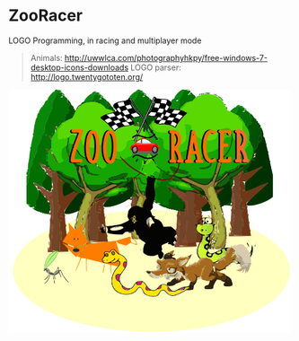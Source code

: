 # ZooRacer
LOGO Programming, in racing and multiplayer mode

> Animals: http://uwwlca.com/photographyhkpy/free-windows-7-desktop-icons-downloads
> LOGO parser: http://logo.twentygototen.org/

![cover](https://raw.githubusercontent.com/amharfm/zooracer/master/img/logo.png)
